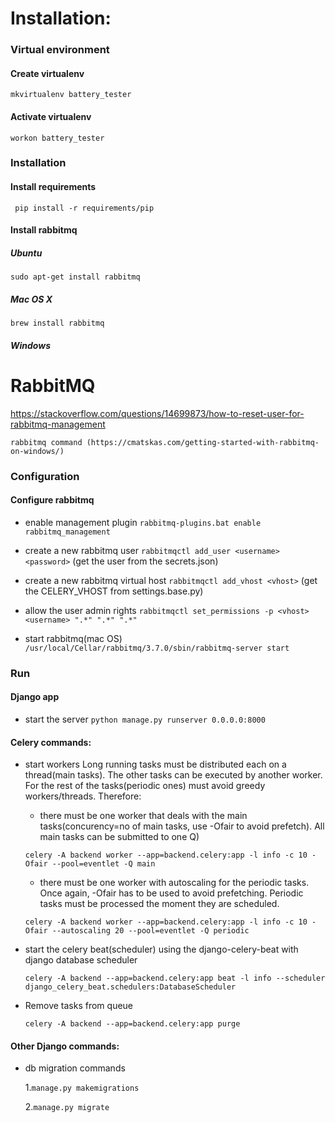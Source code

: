 # Installation:

### Virtual environment

#### Create virtualenv

```mkvirtualenv battery_tester```

#### Activate virtualenv

```workon battery_tester```

### Installation

#### Install requirements

``` pip install -r requirements/pip```

#### Install rabbitmq

##### Ubuntu

```sudo apt-get install rabbitmq```

##### Mac OS X

```brew install rabbitmq```

##### Windows

# RabbitMQ

https://stackoverflow.com/questions/14699873/how-to-reset-user-for-rabbitmq-management

```rabbitmq command (https://cmatskas.com/getting-started-with-rabbitmq-on-windows/)```

### Configuration

#### Configure rabbitmq

*  enable management plugin ```rabbitmq-plugins.bat enable rabbitmq_management```

* create a new rabbitmq user ```rabbitmqctl add_user <username> <password>``` (get the user from the secrets.json)

* create a new rabbitmq virtual host ```rabbitmqctl add_vhost <vhost>``` (get the CELERY_VHOST from settings.base.py)

* allow the user admin rights ```rabbitmqctl set_permissions -p <vhost> <username> ".*" ".*" ".*"```

* start rabbitmq(mac OS) ```/usr/local/Cellar/rabbitmq/3.7.0/sbin/rabbitmq-server start```

### Run

#### Django app

* start the server ```python manage.py runserver 0.0.0.0:8000```

#### Celery commands:

* start workers
Long running tasks must be distributed each on a thread(main tasks). The other tasks can be executed by another worker. For the rest of the tasks(periodic ones) must avoid greedy workers/threads. Therefore:
  
  * there must be one worker that deals with the main tasks(concurency=no of main tasks, use -Ofair to avoid prefetch). All main tasks can be submitted to one Q)
  
  ```celery -A backend worker --app=backend.celery:app -l info -c 10 -Ofair --pool=eventlet -Q main```
  
  * there must be one worker with autoscaling for the periodic tasks. Once again, -Ofair has to be used to avoid prefetching. Periodic tasks must be processed the moment they are scheduled.
  
  ```celery -A backend worker --app=backend.celery:app -l info -c 10 -Ofair --autoscaling 20 --pool=eventlet -Q periodic```

* start the celery beat(scheduler) using the django-celery-beat with django database scheduler

  ```celery -A backend --app=backend.celery:app beat -l info --scheduler django_celery_beat.schedulers:DatabaseScheduler```

* Remove tasks from queue

  ```celery -A backend --app=backend.celery:app purge```

#### Other Django commands:
* db migration commands

  1.```manage.py makemigrations```
 
  2.```manage.py migrate```
